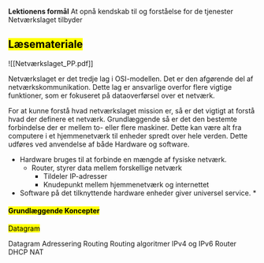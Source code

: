 **Lektionens formål**
At opnå kendskab til og forståelse for de tjenester Netværkslaget tilbyder

## <mark class="hltr-orange">Læsemateriale</mark>
![[Netværkslaget_PP.pdf]]

Netværkslaget er det tredje lag i OSI-modellen. Det er den afgørende del af netværkskommunikation. Dette lag er ansvarlige overfor flere vigtige funktioner, som er fokuseret på dataoverførsel over et netværk. 

For at kunne forstå hvad netværkslaget mission er, så er det vigtigt at forstå hvad der definere et netværk. Grundlæggende så er det den bestemte forbindelse der er mellem to- eller flere maskiner. Dette kan være alt fra computere i et hjemmenetværk til enheder spredt over hele verden. 
Dette udføres ved anvendelse af både Hardware og software.
* Hardware bruges til at forbinde en mængde af fysiske netværk. 
	- Router, styrer data mellem forskellige netværk
		- Tildeler IP-adresser
		- Knudepunkt mellem hjemmenetværk og internettet
* Software på det tilknyttende hardware enheder giver universel service. 
	* 
#### <mark class="hltr-red">Grundlæggende Koncepter</mark>

<mark class="hltr-red">Datagram</mark>





Datagram
Adressering
Routing 
Routing algoritmer
IPv4 og IPv6
Router
DHCP
NAT

